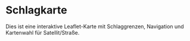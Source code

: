 # Schlagkarte

Dies ist eine interaktive Leaflet-Karte mit Schlaggrenzen, Navigation und Kartenwahl für Satellit/Straße.